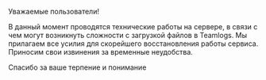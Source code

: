 Уважаемые пользователи! 

В данный момент проводятся технические работы на сервере, в связи с чем могут возникнуть сложности с загрузкой файлов в Teamlogs. Мы прилагаем все усилия для скорейшего восстановления работы сервиса. Приносим свои извинения за временные неудобства.

Спасибо за ваше терпение и понимание